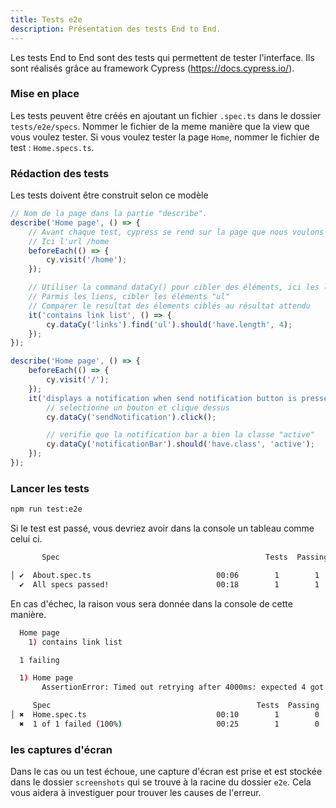 ```yaml
---
title: Tests e2e
description: Présentation des tests End to End.
---
```


Les tests End to End sont des tests qui permettent de tester l'interface.
Ils sont réalisés grâce au framework Cypress (https://docs.cypress.io/).

### Mise en place

Les tests peuvent être créés en ajoutant un fichier `.spec.ts` dans le dossier `tests/e2e/specs`.
Nommer le fichier de la meme manière que la view que vous voulez tester.
Si vous voulez tester la page `Home`, nommer le fichier de test : `Home.specs.ts`.

### Rédaction des tests

Les tests doivent être construit selon ce modèle

```js
// Nom de la page dans la partie "describe".
describe('Home page', () => {
	// Avant chaque test, cypress se rend sur la page que nous voulons tester
	// Ici l'url /home
	beforeEach(() => {
		cy.visit('/home');
	});

	// Utiliser la command dataCy() pour cibler des éléments, ici les liens
	// Parmis les liens, cibler les éléments "ul"
	// Comparer le resultat des élements ciblés au résultat attendu
	it('contains link list', () => {
		cy.dataCy('links').find('ul').should('have.length', 4);
	});
});
```

```js
describe('Home page', () => {
	beforeEach(() => {
		cy.visit('/');
	});
	it('displays a notification when send notification button is pressed', () => {
		// selectionne un bouton et clique dessus
		cy.dataCy('sendNotification').click();

		// verifie que la notification bar a bien la classe "active"
		cy.dataCy('notificationBar').should('have.class', 'active');
	});
});
```

### Lancer les tests

```bash
npm run test:e2e
```

Si le test est passé, vous devriez avoir dans la console un tableau comme celui ci.

```bash
       Spec                                              Tests  Passing  Failing  Pending  Skipped

│ ✔  About.spec.ts                            00:06        1        1        -        -        - │
  ✔  All specs passed!                        00:18        1        1        -        -        -
```

En cas d'échec, la raison vous sera donnée dans la console de cette manière.

```bash
  Home page
    1) contains link list

  1 failing

  1) Home page
       AssertionError: Timed out retrying after 4000ms: expected 4 got 5

     Spec                                              Tests  Passing  Failing  Pending  Skipped
│ ✖  Home.spec.ts                             00:10        1        0        1        -        - │
  ✖  1 of 1 failed (100%)                     00:25        1        0        1        -        -
```

### les captures d'écran

Dans le cas ou un test échoue, une capture d'écran est prise et est stockée dans le dossier `screenshots` qui se trouve à la racine du dossier `e2e`. Cela vous aidera à investiguer pour trouver les causes de l'erreur.
